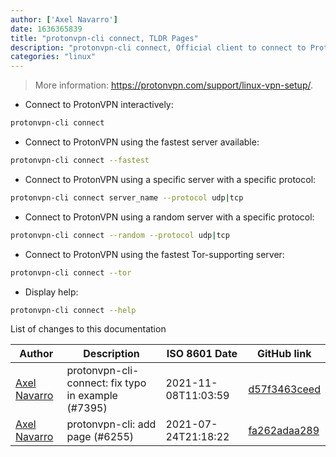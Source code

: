 ```yaml
---
author: ['Axel Navarro']
date: 1636365839
title: "protonvpn-cli connect, TLDR Pages"
description: "protonvpn-cli connect, Official client to connect to ProtonVPN from the command-line."
categories: "linux"
---
```

> More information: <https://protonvpn.com/support/linux-vpn-setup/>.

- Connect to ProtonVPN interactively:

```bash
protonvpn-cli connect
```

- Connect to ProtonVPN using the fastest server available:

```bash
protonvpn-cli connect --fastest
```

- Connect to ProtonVPN using a specific server with a specific protocol:

```bash
protonvpn-cli connect server_name --protocol udp|tcp
```

- Connect to ProtonVPN using a random server with a specific protocol:

```bash
protonvpn-cli connect --random --protocol udp|tcp
```

- Connect to ProtonVPN using the fastest Tor-supporting server:

```bash
protonvpn-cli connect --tor
```

- Display help:

```bash
protonvpn-cli connect --help
```
List of changes to this documentation


Author | Description | ISO 8601 Date | GitHub link
------|-----|-----|-----
[Axel Navarro](mailto:navarroaxel@gmail.com) | protonvpn-cli-connect: fix typo in example (#7395) | 2021-11-08T11:03:59 | [d57f3463ceed](https://github.com/tldr-pages/tldr/commit/d57f3463ceed4c50418d3fe2fcfcebb17110629a)
[Axel Navarro](mailto:navarroaxel@gmail.com) | protonvpn-cli: add page (#6255) | 2021-07-24T21:18:22 | [fa262adaa289](https://github.com/tldr-pages/tldr/commit/fa262adaa289f72bf9c9968a61da7c30e071530c)

